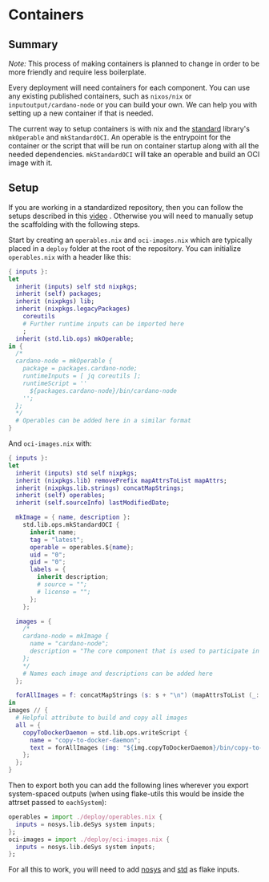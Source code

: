 # Containers

## Summary
*Note:* This process of making containers is planned to change in order to be more friendly and require less boilerplate.

Every deployment will need containers for each component. You can use any existing published containers, such as `nixos/nix` or `inputoutput/cardano-node` or you can build your own. We can help you with setting up a new container if that is needed.

The current way to setup containers is with nix and the [standard][std] library's `mkOperable` and `mkStandardOCI`. An operable is the entrypoint for the container or the script that will be run on container startup along with all the needed dependencies. `mkStandardOCI` will take an operable and build an OCI image with it.

## Setup
If you are working in a standardized repository, then you can follow the setups described in this [video][std-oci-video] . Otherwise you will need to manually setup the scaffolding with the following steps.

Start by creating an `operables.nix` and `oci-images.nix` which are typically placed in a `deploy` folder at the root of the repository.
You can initialize `operables.nix` with a header like this:
```nix
{ inputs }:
let
  inherit (inputs) self std nixpkgs;
  inherit (self) packages;
  inherit (nixpkgs) lib;
  inherit (nixpkgs.legacyPackages)
    coreutils
    # Further runtime inputs can be imported here
    ;
  inherit (std.lib.ops) mkOperable;
in {
  /*
  cardano-node = mkOperable {
    package = packages.cardano-node;
    runtimeInputs = [ jq coreutils ];
    runtimeScript = ''
      ${packages.cardano-node}/bin/cardano-node
    '';
  };
  */
  # Operables can be added here in a similar format
}
```
And `oci-images.nix` with:
```nix
{ inputs }:
let
  inherit (inputs) std self nixpkgs;
  inherit (nixpkgs.lib) removePrefix mapAttrsToList mapAttrs;
  inherit (nixpkgs.lib.strings) concatMapStrings;
  inherit (self) operables;
  inherit (self.sourceInfo) lastModifiedDate;

  mkImage = { name, description }:
    std.lib.ops.mkStandardOCI {
      inherit name;
      tag = "latest";
      operable = operables.${name};
      uid = "0";
      gid = "0";
      labels = {
        inherit description;
        # source = "";
        # license = "";
      };
    };

  images = {
    /*
    cardano-node = mkImage {
      name = "cardano-node";
      description = "The core component that is used to participate in a Cardano decentralised blockchain.";
    };
    */
    # Names each image and descriptions can be added here
  };

  forAllImages = f: concatMapStrings (s: s + "\n") (mapAttrsToList (_: f) images);
in
images // {
  # Helpful attribute to build and copy all images
  all = {
    copyToDockerDaemon = std.lib.ops.writeScript {
      name = "copy-to-docker-daemon";
      text = forAllImages (img: "${img.copyToDockerDaemon}/bin/copy-to-docker-daemon");
    };
  };
}
```

Then to export both you can add the following lines wherever you export system-spaced outputs (when using flake-utils this would be inside the attrset passed to `eachSystem`):
```nix
operables = import ./deploy/operables.nix {
  inputs = nosys.lib.deSys system inputs;
};
oci-images = import ./deploy/oci-images.nix {
  inputs = nosys.lib.deSys system inputs;
};
```

For all this to work, you will need to add [nosys][nosys] and [std][std] as flake inputs.


[std]: https://github.com/divnix/std
[nosys]: https://github.com/divnix/nosys
[std-oci-video]: https://www.loom.com/share/27d91aa1eac24bcaaaed18ea6d6d03ca
